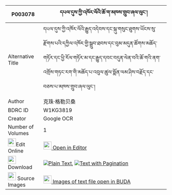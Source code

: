 |P003078|དཔལ་དུས་ཀྱི་འཁོར་ལོའི་ཆོ་ག་མཁས་གྲུབ་ཞལ་ལུང་། 
| --- | --- 
|Alternative Title |དཔལ་དུས་ཀྱི་འཁོར་ལོའི་རྒྱུད་འདེབས་དང་སྐུ་གསུང་ཐུགས་ཡོངས་སུ་རྫོགས་པའི་དཀྱིལ་འཁོར་གྱི་སྒྲུབ་ཐབས་དང་བུམ་མདུན་ཚོགས་མཆོད་གཏོར་དང་ཕྱི་རོལ་གཏོར་མ་དང་རྒྱུད་དབང་བདུན་ལེན་བའི་ཆོ་གའི་ནག་འགྲོས་གཏང་རག་གི་མཆོད་པ་འབུལ་ཚུལ་སྨོན་ལམ་ཤིས་བརྗོད་དང་བཅས་པ་མཁས་གྲུབ་ཞལ་ལུང་།
|Author| 克珠·格勒贝桑| 克珠杰｜第一世班禅
|BDRC ID | W1KG3819
|Creator | Google OCR
|Number of Volumes| 1
|<img width="25" src="https://img.icons8.com/color/25/000000/edit-property.png">Edit Online| [<img width="25" src="https://avatars.githubusercontent.com/u/45091458?s=200&v=4"> Open in Editor](http://editor.openpecha.org/P003078)
|<img width="25" src="https://img.icons8.com/fluent/48/000000/download-2.png"/>  Download | [![](https://img.icons8.com/color/20/000000/txt.png)Plain Text](https://github.com/Openpecha/P003078/releases/download/v1/pal_du_kyi_khorlo_i_choga_khed_plain_P003078.zip), [![](https://img.icons8.com/color/20/000000/txt.png)Text with Pagination](https://github.com/Openpecha/P003078/releases/download/v1/pal_du_kyi_khorlo_i_choga_khed_pages_P003078.zip)
|<img width="25" src="https://img.icons8.com/plasticine/100/000000/pictures-folder.png"/>  Source Images | [<img width="25" src="https://library.bdrc.io/icons/BUDA-small.svg"> Images of text file open in BUDA](https://library.bdrc.io/show/bdr:W1KG3819)